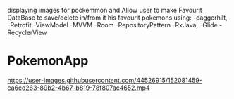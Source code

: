 

displaying images for pockemmon and Allow user to make Favourit DataBase to save/delete in/from it his favourit pokemons using:
-daggerhilt,
-Retrofit
-ViewModel
-MVVM
-Room
-RepositoryPattern
-RxJava,
-Glide
-RecyclerView

# PokemonApp
https://user-images.githubusercontent.com/44526915/152081459-ca6cd263-89b2-4b67-b819-78f807ac4652.mp4
